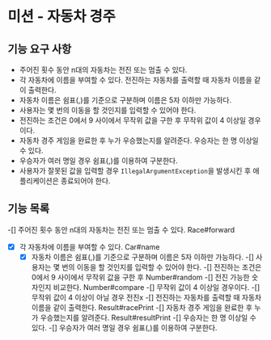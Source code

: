 # 미션 - 자동차 경주
## 기능 요구 사항
- 주어진 횟수 동안 n대의 자동차는 전진 또는 멈출 수 있다.
- 각 자동차에 이름을 부여할 수 있다. 전진하는 자동차를 출력할 때 자동차 이름을 같이 출력한다.
- 자동차 이름은 쉼표(,)를 기준으로 구분하며 이름은 5자 이하만 가능하다.
- 사용자는 몇 번의 이동을 할 것인지를 입력할 수 있어야 한다.
- 전진하는 조건은 0에서 9 사이에서 무작위 값을 구한 후 무작위 값이 4 이상일 경우이다.
- 자동차 경주 게임을 완료한 후 누가 우승했는지를 알려준다. 우승자는 한 명 이상일 수 있다.
- 우승자가 여러 명일 경우 쉼표(,)를 이용하여 구분한다.
- 사용자가 잘못된 값을 입력할 경우 `IllegalArgumentException`을 발생시킨 후 애플리케이션은 종료되어야 한다.

## 기능 목록
-[] 주어진 횟수 동안 n대의 자동차는 전진 또는 멈출 수 있다. Race#forward
-[x] 각 자동차에 이름을 부여할 수 있다. Car#name
  -[x] 자동차 이름은 쉼표(,)를 기준으로 구분하며 이름은 5자 이하만 가능하다.
-[] 사용자는 몇 번의 이동을 할 것인지를 입력할 수 있어야 한다. 
-[] 전진하는 조건은 0에서 9 사이에서 무작위 값을 구한 후 Number#random
-[] 전진 가능한 숫자인지 비교한다. Number#compare
  -[] 무작위 값이 4 이상일 경우이다.
  -[] 무작위 값이 4 이상이 아닐 경우 전진x
-[] 전진하는 자동차를 출력할 때 자동차 이름을 같이 출력한다. Result#racePrint
-[] 자동차 경주 게임을 완료한 후 누가 우승했는지를 알려준다. Result#resultPrint
  -[] 우승자는 한 명 이상일 수 있다.
  -[] 우승자가 여러 명일 경우 쉼표(,)를 이용하여 구분한다.